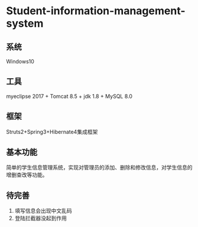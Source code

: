 # Student-information-management-system
## 系统
Windows10
## 工具
myeclipse 2017 + Tomcat 8.5 + jdk 1.8 + MySQL 8.0
## 框架
Struts2+Spring3+Hibernate4集成框架
## 基本功能
简单的学生信息管理系统，实现对管理员的添加、删除和修改信息，对学生信息的增删查改等功能。
## 待完善
1. 填写信息会出现中文乱码
2. 登陆拦截器没起到作用